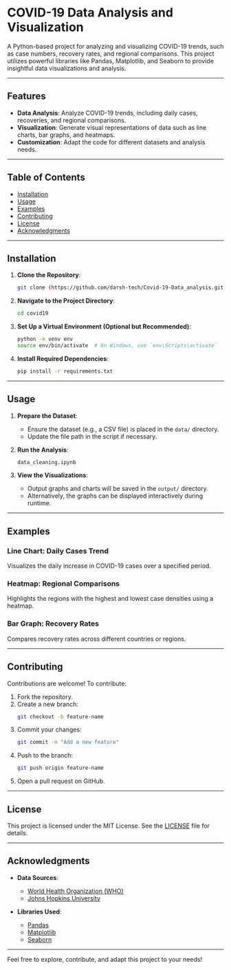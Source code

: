 # COVID-19 Data Analysis and Visualization

A Python-based project for analyzing and visualizing COVID-19 trends, such as case numbers, recovery rates, and regional comparisons. This project utilizes powerful libraries like Pandas, Matplotlib, and Seaborn to provide insightful data visualizations and analysis.

---

## Features

- **Data Analysis**: Analyze COVID-19 trends, including daily cases, recoveries, and regional comparisons.
- **Visualization**: Generate visual representations of data such as line charts, bar graphs, and heatmaps.
- **Customization**: Adapt the code for different datasets and analysis needs.

---

## Table of Contents

- [Installation](#installation)
- [Usage](#usage)
- [Examples](#examples)
- [Contributing](#contributing)
- [License](#license)
- [Acknowledgments](#acknowledgments)

---

## Installation

1. **Clone the Repository**:

   ```bash
   git clone (https://github.com/darsh-tech/Covid-19-Data_analysis.git)
   ```

2. **Navigate to the Project Directory**:

   ```bash
   cd covid19
   ```

3. **Set Up a Virtual Environment (Optional but Recommended)**:

   ```bash
   python -m venv env
   source env/bin/activate  # On Windows, use `env\Scripts\activate`
   ```

4. **Install Required Dependencies**:

   ```bash
   pip install -r requirements.txt
   ```

---

## Usage

1. **Prepare the Dataset**:

   - Ensure the dataset (e.g., a CSV file) is placed in the `data/` directory.
   - Update the file path in the script if necessary.

2. **Run the Analysis**:

   ```bash
   data_cleaning.ipynb
   ```

3. **View the Visualizations**:

   - Output graphs and charts will be saved in the `output/` directory.
   - Alternatively, the graphs can be displayed interactively during runtime.

---

## Examples

### Line Chart: Daily Cases Trend

Visualizes the daily increase in COVID-19 cases over a specified period.

### Heatmap: Regional Comparisons

Highlights the regions with the highest and lowest case densities using a heatmap.

### Bar Graph: Recovery Rates

Compares recovery rates across different countries or regions.

---

## Contributing

Contributions are welcome! To contribute:

1. Fork the repository.
2. Create a new branch:
   ```bash
   git checkout -b feature-name
   ```
3. Commit your changes:
   ```bash
   git commit -m "Add a new feature"
   ```
4. Push to the branch:
   ```bash
   git push origin feature-name
   ```
5. Open a pull request on GitHub.

---

## License

This project is licensed under the MIT License. See the [LICENSE](LICENSE) file for details.

---

## Acknowledgments

- **Data Sources**:

  - [World Health Organization (WHO)](https://www.who.int/)
  - [Johns Hopkins University](https://github.com/CSSEGISandData/COVID-19)

- **Libraries Used**:

  - [Pandas](https://pandas.pydata.org/)
  - [Matplotlib](https://matplotlib.org/)
  - [Seaborn](https://seaborn.pydata.org/)

---

Feel free to explore, contribute, and adapt this project to your needs!



